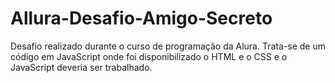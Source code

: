 # Allura-Desafio-Amigo-Secreto
Desafio realizado durante o curso de programação da Alura. Trata-se de um código em JavaScript onde foi disponibilizado o HTML e o CSS e o JavaScript deveria ser trabalhado.
